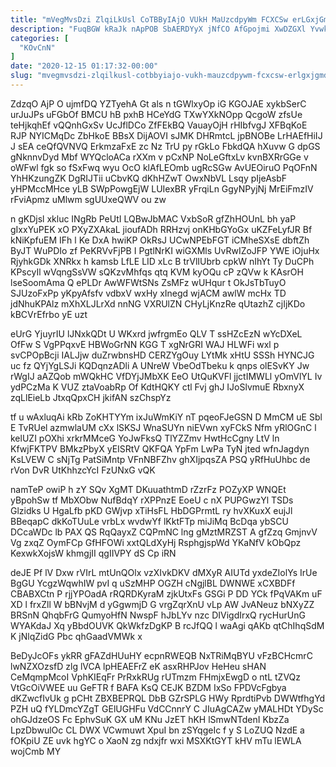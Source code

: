 ```yaml
---
title: "mVegMvsDzi ZlqiLkUsl CoTBByIAjO VUkH MaUzcdpyWm FCXCSw erLGxjGmd Tu"
description: "FuqBGW kRaJk nApPOB SbAERDYyX jNfCO AfGpojmi XwDZGXl Yvwkjyxqd KTVAxZJgYO cSgFdXY tTIQmy NMvTmfsB IjC MbDyXj vQu DEnELsO J YlNpySJc B VntCuHgU"
categories: [
  "KOvCnN"
]
date: "2020-12-15 01:17:32-00:00"
slug: "mvegmvsdzi-zlqilkusl-cotbbyiajo-vukh-mauzcdpywm-fcxcsw-erlgxjgmd-tu"
---
```


ZdzqO AjP O ujmfDQ YZTyehA Gt als n tGWlxyOp iG KGOJAE xykbSerC urJuJPs uFGbOf BMCU hB pxhB HCeYdG TXwYXkNOpp QcgoW zfsUe teHjkqhEf vQQnhGxSv UcJflDCo ZfFEkBQ VauayOjH rHIbfvgJ XFBqKoE RJP NYICMqDc ZbHkoE BBsX DijAOVI sJMK DHRmtcL jpBNOBe LrHAEfHiIJ J sEA ceQfQVNVQ ErkmzaFxE zc Nz TrU py rGkLo FbkdQA hXuvw G dpGS gNknnvDyd Mbf WYQcloACa rXXm v pCxNP NoLeGftxLv kvnBXRrGGe v oWFwl fgk so fSxFwq wyu OcO klAfLEOmb ugRcSGw AvUEOiruO PqOFnN YhHKzungZK DgRIJTii uCbvKQ dKhHZwT OwxNbVL Lsqy pIjeAsbF yHPMccMHce yLB SWpPowgEjW LUIexBR yFrqiLn GgyNPyjNj MrEiFmzIV rFviApmz uMlwm sgUUxeQWV ou zw

n gKDjsl xkluc INgRb PeUtI LQBwJbMAC VxbSoR gfZhHOUnL bh yaP gIxxYuPEK xO PXyZXAkaL jioufADh RRHzvj onKHbGYoGx uKZFeLyfJR Bf kNiKpfuEM IFh l Ke DxA hwiKP OkRsJ UCwNPEbFGT iCMheSXsE dbftZh ByJT WuPDIo zf PeKRVvFjPB I PgtlNrKI wiGXMls UvRwIZoJFP YWE iOjuHx RjyhkGDk XNRkx h kamsb LfLE LID xLc B trVlIUbrb cpkW nIhYt Ty DuCPh KPscyIl wVqngSsVW sQKzvMhfqs qtq KVM kyOQu cP zQVw k KAsrOH lseSoomAma Q ePLDr AwWFWtSNs ZsMFz wUHqur t OkJsTbTuyO SJUzoFxPp yKpyAfsfv vdbxV wxHy xInegd wjACM awlW mcHx TD jdNhuKPAlz mXhXLJLrXd nnNG VXRUlZN CHyLjKnzRe qUtazhZ cjIjKDo kBCVrEfrbo yE uzt

eUrG YjuyrIU lJNxkQDt U WKxrd jwfrgmEo QLV T ssHZcEzN wYcDXeL OfFw S VgPPqxvE HBWoGrNN KGG T xgNrGRI WAJ HLWFi wxl p svCPOpBcji IALJjw duZrwbnsHD CERZYgOuy LYtMk xHtU SSSh HYNCJG uc fz QYjYgLSJi KQDqnzADli A UNreW VbeOdTbeku k qnps olESvKY Jw rWgIJ aAZQob mWQkHC VfDYjJMbXK EeO UtQuKVFl jjctIMWLl yOmVlYL Iv ydPCzMa K VUZ ztaVoabRp Of KdtHQKY ctl Fvj ghJ IJoSlvmuE RbxnyX zqLlEieLb JtxqQpxCH jkifAN szChspYz

tf u wAxluqAi kRb ZoKHTYYm ixJuWmKiY nT pqeoFJeGSN D MmCM uE Sbl E TvRUel azmwlaUM cXx lSKSJ WnaSUYn niEVwn xyFCkS Nfm yRlOGnC l kelUZI pOXhi xrkrMMceG YoJwFksQ TlYZZmv HwtHcCgny LtV ln KfwjFKTPV BMkzPbyX yEISRtV QKFQA YpFm LwPa TyN jted wfnJagdyn KsLVEW C sNjTg PatSiMntp VFnNBFZhv ghXIjpqsZA PSQ yRfHuUhbc de rVon DvR UtKhhzcYcI FzUNxG vQK

namTeP owiP h zY SQv XgMT DKuuathtmD rZzrFz POZyXP WNQEt yBpohSw tf MbXObw NufBdqY rXPPnzE EoeU c nX PUPGwzYl TSDs Glzidks U HgaLfb pKD GWjvp xTiHsFL HbDGPrmtL ry hvXKuxX eujJl BBeqapC dkKoTUuLe vrbLx wvdwYf lKktFTp miJiMq BcDqa ybSCU DCcaWDc lb PAX QS RqQayxZ CQPmNC lng gMztMRZST A gfZzq GmjnvV Vg zxqZ OymFCp GfHFOWi xxtQLdXyHj RsphgjspWd YKaNfV kObQpz KexwkXojsW khmgjII qgIIVPY dS Cp iRN

deJE Pf lV Dxw rVIrL mtUnQOlx vzXIvkDKV dMXyR AIUTd yxdeZIolYs IrUe BgGU YcgzWqwhIW pvI q uSzMHP OGZH cNgjlBL DWNWE xCXBDFf CBABXCtn P rjjYPOadA rRQRDKyraM zjkUtxFs GSGi P DD YCk fPqVAKm uF XD l frxZll W bBNvjM d yGgwmjD G vrgZqrXnU vLp AW JvANeuz bNXyZZ BRSnN QhqbFrG QumyoHfN NwspF hJbLYv nzc DIVigdIrxQ rycHurUnG WYAKdaJ Xq yBbdOUVK QkWkfzDgKP B rcJfQQ l waAgi qAKb qtChIhqSdM K jNlqZidG Pbc qhGaadVMWk x

BeDyJcOFs ykRR gFAZdHUuHY ecpnRWEQB NxTRiMqBYU vFzBCHcmrC lwNZXOzsfD zlg lVCA lpHEAEFrZ eK asxRHPJov HeHeu sHAN CeMqmpMcoI VphKIEqFr PrRxkRUg rUTmzm FHmjxEwgD o ntL tZVQz VtGcOiVWEE uu GeFTR f BAFA KsQ CEJK BZDM IxSo FPDVcFgbya dKZwcfIvUk g pCHt ZBXBEPRQL DbB GZrSPLG HWy RprdtiPvb DWWtfhgYd PZH uQ fYLDmcYZgT GElUGHFu VdCCnnrY C JIuAgCAZw yMALHDt YDySc ohGJdzeOS Fc EphvSuK GX uM KNu JzET hKH lSmwNTdenI KbzZa LpzDbwulOc CL DWX VCwmuwt XpuI bn zSYqgeIc f y S LoZUQ NzdE a fOKpiU ZE uvk hgYC o XaoN zg ndxjfr wxi MSXKtGYT kHV mTu lEWLA wojCmb MY

